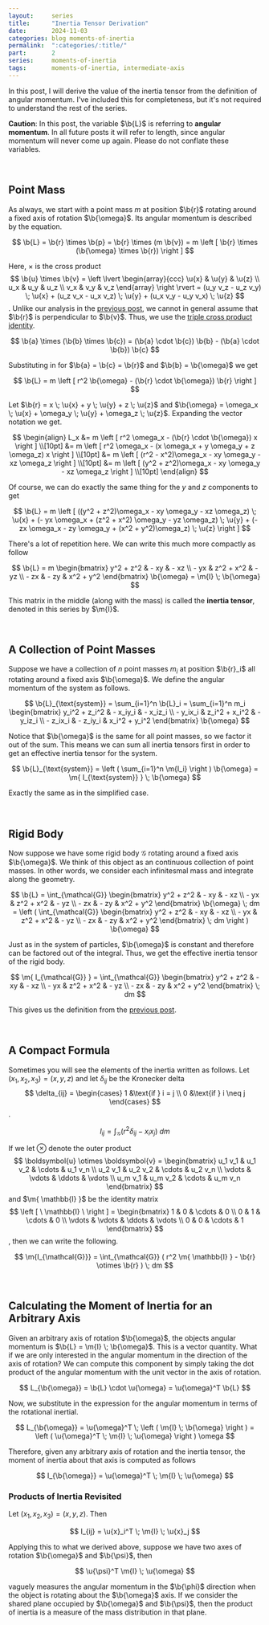 ```yaml
---
layout:     series
title:      "Inertia Tensor Derivation"
date:       2024-11-03
categories: blog moments-of-inertia
permalink:  ":categories/:title/"
part:       2
series:     moments-of-inertia
tags:       moments-of-inertia, intermediate-axis
---
```


In this post, I will derive the value of the inertia tensor from the definition of angular momentum. I've included this for completeness, but it's not required to understand the rest of the series.

**Caution**: In this post, the variable $\b{L}$ is referring to **angular momentum**. In all future posts it will refer to length, since angular momentum will never come up again. Please do not conflate these variables.

<br>

## Point Mass

As always, we start with a point mass $m$ at position $\b{r}$ rotating around a fixed axis of rotation $\b{\omega}$. Its angular momentum is described by the equation.

$$
\b{L} = \b{r} \times \b{p} = \b{r} \times (m \b{v}) = m \left [ \b{r} \times (\b{\omega} \times \b{r}) \right ]
$$

Here, $\times$ is the 
<span class="tooltip">cross product
    <span class="tooltiptext"> 
        $$
        \b{u} \times \b{v} 
        = \left \lvert \begin{array}{ccc} 
            \u{x} & \u{y} & \u{z} \\
            u_x & u_y & u_z \\
            v_x & v_y & v_z
        \end{array} \right \rvert 
        = (u_y v_z - u_z v_y) \; \u{x} + (u_z v_x - u_x v_z) \; \u{y} + (u_x v_y - u_y v_x) \; \u{z}
        $$
    </span>
</span>. Unlike our analysis in the [previous post](/blog/moments-of-inertia/definition-of-the-mass-moment-of-inertia), we cannot in general assume that $\b{r}$ is perpendicular to $\b{v}$. Thus, we use the [triple cross product identity](https://en.wikipedia.org/wiki/Triple_product).

$$
\b{a} \times (\b{b} \times \b{c}) = (\b{a} \cdot \b{c}) \b{b} - (\b{a} \cdot \b{b}) \b{c}
$$

Substituting in for $\b{a} = \b{c} = \b{r}$ and $\b{b} = \b{\omega}$ we get

$$
\b{L} = m \left [ r^2 \b{\omega} - (\b{r} \cdot \b{\omega}) \b{r} \right ]
$$

Let $\b{r} = x \; \u{x} + y \; \u{y} + z \; \u{z}$ and $\b{\omega} = \omega_x \; \u{x} + \omega_y \; \u{y} + \omega_z \; \u{z}$. Expanding the vector notation we get.

$$
\begin{align}
    L_x &= m \left [ r^2 \omega_x - (\b{r} \cdot \b{\omega}) x \right ] \\[10pt]
    &= m \left [ r^2 \omega_x - (x \omega_x + y \omega_y + z \omega_z) x \right ] \\[10pt]
    &= m \left [ (r^2 - x^2)\omega_x - xy \omega_y - xz \omega_z \right ] \\[10pt]
    &= m \left [ (y^2 + z^2)\omega_x - xy \omega_y - xz \omega_z \right ] \\[10pt]
\end{align}
$$

Of course, we can do exactly the same thing for the $y$ and $z$ components to get

$$
\b{L} = m \left [ ((y^2 + z^2)\omega_x - xy \omega_y - xz \omega_z) \; \u{x} 
            + (- yx \omega_x + (z^2 + x^2) \omega_y - yz \omega_z) \; \u{y} 
            + (- zx \omega_x - zy \omega_y + (x^2 + y^2)\omega_z) \; \u{z}
        \right ]
$$

There's a lot of repetition here. We can write this much more compactly as follow

$$
\b{L} = m
\begin{bmatrix}
    y^2 + z^2 & - xy & - xz \\
    - yx  & z^2 + x^2 & - yz \\
    - zx  & - zy & x^2 + y^2
\end{bmatrix}
\b{\omega}
= \m{I} \; \b{\omega}
$$

This matrix in the middle (along with the mass) is called the **inertia tensor**, denoted in this series by $\m{I}$.

<br>

## A Collection of Point Masses

Suppose we have a collection of $n$ point masses $m_i$ at position $\b{r}_i$ all rotating around a fixed axis $\b{\omega}$. We define the angular momentum of the system as follows.

$$
\b{L}_{\text{system}} = \sum_{i=1}^n \b{L}_i = \sum_{i=1}^n m_i 
\begin{bmatrix}
    y_i^2 + z_i^2 & - x_iy_i & - x_iz_i \\
    - y_ix_i  & z_i^2 + x_i^2 & - y_iz_i \\
    - z_ix_i  & - z_iy_i & x_i^2 + y_i^2
\end{bmatrix}
\b{\omega}
$$

Notice that $\b{\omega}$ is the same for all point masses, so we factor it out of the sum. This means we can sum all inertia tensors first in order to get an effective inertia tensor for the system.

$$
\b{L}_{\text{system}} = \left ( \sum_{i=1}^n \m{I_i} \right ) \b{\omega} = \m{ I_{\text{system}} } \; \b{\omega}
$$

Exactly the same as in the simplified case.

<br>

## Rigid Body

Now suppose we have some rigid body $\mathcal{G}$ rotating around a fixed axis $\b{\omega}$. We think of this object as an continuous collection of point masses. In other words, we consider each infinitesmal mass and integrate along the geometry.

$$
\b{L} = \int_{\mathcal{G}} 
\begin{bmatrix}
    y^2 + z^2 & - xy & - xz \\
    - yx  & z^2 + x^2 & - yz \\
    - zx  & - zy & x^2 + y^2
\end{bmatrix}
\b{\omega} \; dm
= \left ( \int_{\mathcal{G}} 
\begin{bmatrix}
    y^2 + z^2 & - xy & - xz \\
    - yx  & z^2 + x^2 & - yz \\
    - zx  & - zy & x^2 + y^2
\end{bmatrix}
\; dm
\right ) \b{\omega}
$$

Just as in the system of particles, $\b{\omega}$ is constant and therefore can be factored out of the integral. Thus, we get the effective inertia tensor of the rigid body.

$$
\m{ I_{\mathcal{G}} } = \int_{\mathcal{G}} 
\begin{bmatrix}
    y^2 + z^2 & - xy & - xz \\
    - yx  & z^2 + x^2 & - yz \\
    - zx  & - zy & x^2 + y^2
\end{bmatrix}
\; dm
$$

This gives us the definition from the [previous post](/blog/moments-of-inertia/definition-of-the-mass-moment-of-inertia).

<br>

## A Compact Formula

Sometimes you will see the elements of the inertia written as follows. Let $(x_1, x_2, x_3) = (x, y, z)$ and let $\delta_{ij}$ be the 
<span class="tooltip">Kronecker delta
    <span class="tooltiptext"> 
        $$
        \delta_{ij} = \begin{cases}
            1   &\text{if } i = j \\
            0   &\text{if } i \neq j
        \end{cases}
        $$
    </span>
</span>.

$$
I_{ij} = \int_{\mathcal{G}} ( r^2 \delta_{ij} - x_i x_j ) \; dm
$$

If we let $\otimes$ denote the 
<span class="tooltip">outer product 
    <span class="tooltiptext"> 
    $$
    \boldsymbol{u} \otimes \boldsymbol{v} = \begin{bmatrix}
        u_1 v_1 & u_1 v_2 & \cdots & u_1 v_n \\
        u_2 v_1 & u_2 v_2 & \cdots & u_2 v_n \\
        \vdots & \vdots & \ddots & \vdots \\
        u_m v_1 & u_m v_2 & \cdots & u_m v_n
    \end{bmatrix}
    $$
    </span>
</span>
and $\m{ \mathbb{I} }$ be the 
<span class="tooltip">identity matrix
    <span class="tooltiptext"> 
    $$
    \left [ \ \mathbb{I} \ \right ] = \begin{bmatrix}
        1 & 0 & \cdots & 0 \\
        0 & 1 & \cdots & 0 \\
        \vdots & \vdots & \ddots & \vdots \\
        0 & 0 & \cdots & 1
    \end{bmatrix}
    $$
    </span>
</span>, then we can write the following.

$$
\m{I_{\mathcal{G}}} = \int_{\mathcal{G}} ( r^2 \m{ \mathbb{I} } - \b{r} \otimes \b{r} ) \; dm
$$

<br>

## Calculating the Moment of Inertia for an Arbitrary Axis

Given an arbitrary axis of rotation $\b{\omega}$, the objects angular momentum is $\b{L} = \m{I} \; \b{\omega}$. This is a vector quantity. What if we are only interested in the angular momentum in the direction of the axis of rotation? We can compute this component by simply taking the dot product of the angular momentum with the unit vector in the axis of rotation.

$$
L_{\b{\omega}} = \b{L} \cdot \u{\omega} = \u{\omega}^T \b{L}
$$

Now, we substitute in the expression for the angular momentum in terms of the rotational inertial.

$$
L_{\b{\omega}} = \u{\omega}^T \; \left ( \m{I} \; \b{\omega} \right ) = \left ( \u{\omega}^T \; \m{I} \; \u{\omega} \right ) \omega
$$

Therefore, given any arbitrary axis of rotation and the inertia tensor, the moment of inertia about that axis is computed as follows

$$
I_{\b{\omega}} = \u{\omega}^T \; \m{I} \; \u{\omega}
$$

### Products of Inertia Revisited

Let $(x_1, x_2, x_3) = (x, y, z)$. Then

$$
I_{ij} = \u{x}_i^T \; \m{I} \; \u{x}_j
$$

Applying this to what we derived above, suppose we have two axes of rotation $\b{\omega}$ and $\b{\psi}$, then 

$$
\u{\psi}^T \m{I} \; \u{\omega}
$$

vaguely measures the angular momentum in the $\b{\phi}$ direction when the object is rotating about the $\b{\omega}$ axis. If we consider the shared plane occupied by $\b{\omega}$ and $\b{\psi}$, then the product of inertia is a measure of the mass distribution in that plane.